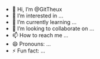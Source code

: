 - 👋 Hi, I’m @GitTheux
- 👀 I’m interested in ...
- 🌱 I’m currently learning ...
- 💞️ I’m looking to collaborate on ...
- 📫 How to reach me ...
- 😄 Pronouns: ...
- ⚡ Fun fact: ...

<!---
GitTheux/GitTheux is a ✨ special ✨ repository because its `README.md` (this file) appears on your GitHub profile.
You can click the Preview link to take a look at your changes.
--->
